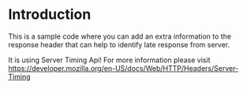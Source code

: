 # Introduction

This is a sample code where you can add an extra information to the response header that can help to identify late response from server.


It is using Server Timing Api!
For more information please visit https://developer.mozilla.org/en-US/docs/Web/HTTP/Headers/Server-Timing